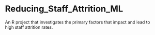 # Reducing_Staff_Attrition_ML
An R project that investigates the primary factors that impact and lead to high staff attrition rates.

